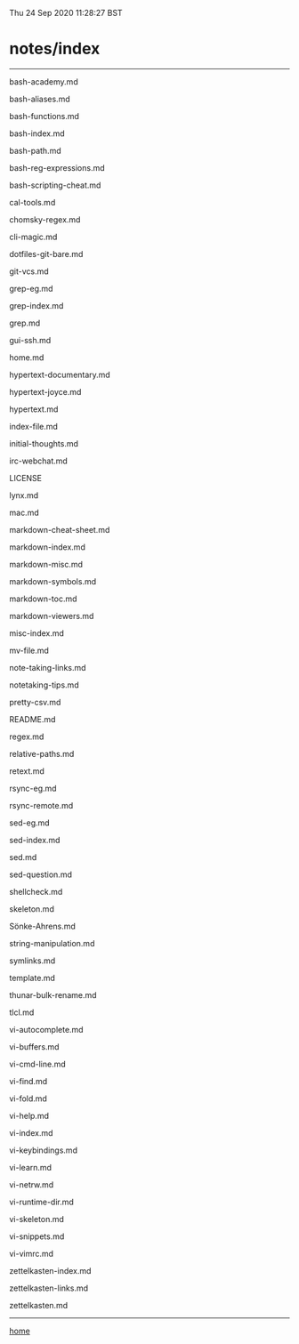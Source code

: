 Thu 24 Sep 2020 11:28:27 BST

# notes/index

___

bash-academy.md

bash-aliases.md

bash-functions.md

bash-index.md

bash-path.md

bash-reg-expressions.md

bash-scripting-cheat.md

cal-tools.md

chomsky-regex.md

cli-magic.md

dotfiles-git-bare.md

git-vcs.md

grep-eg.md

grep-index.md

grep.md

gui-ssh.md

home.md

hypertext-documentary.md

hypertext-joyce.md

hypertext.md

index-file.md

initial-thoughts.md

irc-webchat.md

LICENSE

lynx.md

mac.md

markdown-cheat-sheet.md

markdown-index.md

markdown-misc.md

markdown-symbols.md

markdown-toc.md

markdown-viewers.md

misc-index.md

mv-file.md

note-taking-links.md

notetaking-tips.md

pretty-csv.md

README.md

regex.md

relative-paths.md

retext.md

rsync-eg.md

rsync-remote.md

sed-eg.md

sed-index.md

sed.md

sed-question.md

shellcheck.md

skeleton.md

Sönke-Ahrens.md

string-manipulation.md

symlinks.md

template.md

thunar-bulk-rename.md

tlcl.md

vi-autocomplete.md

vi-buffers.md

vi-cmd-line.md

vi-find.md

vi-fold.md

vi-help.md

vi-index.md

vi-keybindings.md

vi-learn.md

vi-netrw.md

vi-runtime-dir.md

vi-skeleton.md

vi-snippets.md

vi-vimrc.md

zettelkasten-index.md

zettelkasten-links.md

zettelkasten.md

___

[home](./home.md) 

